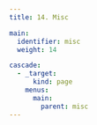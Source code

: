 ```yaml
---
title: 14. Misc

main:
  identifier: misc
  weight: 14

cascade:
  - _target:
      kind: page
    menus:
      main:
        parent: misc
---
```

